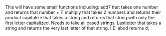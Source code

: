 This will have some small functions
including:
add7 that takes one number and returns that number + 7.
multiply that takes 2 numbers and returns their product
capitalize that takes a string and returns that string with only the first letter capitalized. Needs to take all cased strings.
Lastletter that takes a string and returns the very last letter of that string. I.E: abcd returns d;